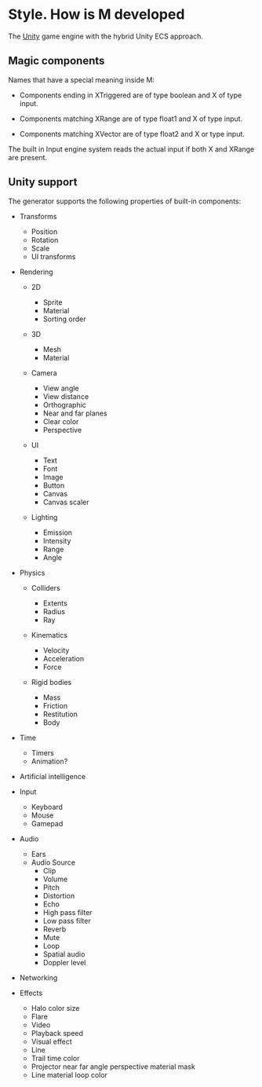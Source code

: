 # Style. How is M developed

The [Unity] game engine with the hybrid Unity ECS approach.

## Magic components

Names that have a special meaning inside M:

* Components ending in XTriggered are of type boolean and X of type input.

* Components matching XRange are of type float1 and X of type input.

* Components matching XVector are of type float2 and X or type input.

The built in Input engine system reads the actual input if both X and XRange are
present.

## Unity support

The generator supports the following properties of built-in components:

* Transforms
  * Position
  * Rotation
  * Scale
  * UI transforms

* Rendering
  * 2D
    * Sprite
    * Material
    * Sorting order

  * 3D
    * Mesh
    * Material

  * Camera
    * View angle
    * View distance
    * Orthographic
    * Near and far planes
    * Clear color
    * Perspective

  * UI
    * Text
    * Font
    * Image
    * Button
    * Canvas
    * Canvas scaler

  * Lighting
    * Emission
    * Intensity
    * Range
    * Angle

* Physics
  * Colliders
    * Extents
    * Radius
    * Ray
  * Kinematics
    * Velocity
    * Acceleration
    * Force

  * Rigid bodies
    * Mass
    * Friction
    * Restitution
    * Body

* Time
  * Timers
  * Animation?

* Artificial intelligence

* Input
  * Keyboard
  * Mouse
  * Gamepad

* Audio
  * Ears
  * Audio Source
    * Clip
    * Volume
    * Pitch
    * Distortion
    * Echo
    * High pass filter
    * Low pass filter
    * Reverb
    * Mute
    * Loop
    * Spatial audio
    * Doppler level

* Networking

* Effects
  * Halo color size
  * Flare
  * Video
  * Playback speed
  * Visual effect
  * Line
  * Trail time color
  * Projector near far angle perspective material mask
  * Line material loop color

[Unity]: https://unity.com/
